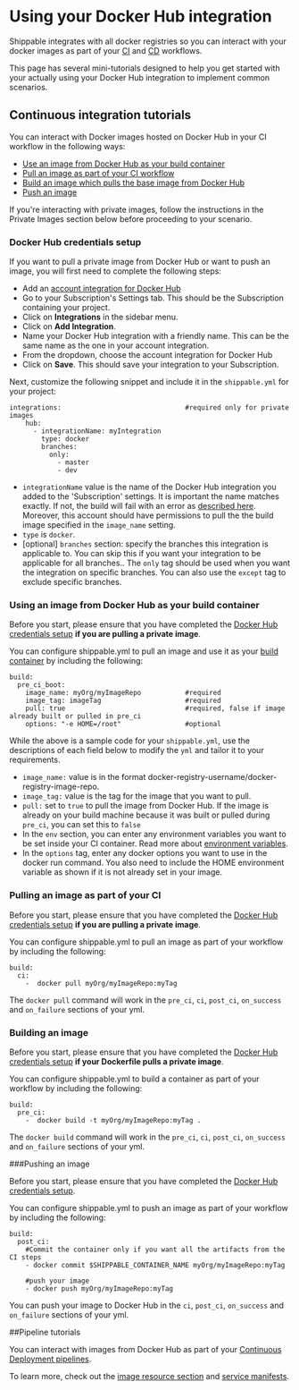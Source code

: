 # Using your Docker Hub integration

Shippable integrates with all docker registries so you can interact with your docker images as part of your [CI](../../../../ci/overview/) and [CD](../../../../pipelines/overview/) workflows.

This page has several mini-tutorials designed to help you get started with your actually using your Docker Hub integration to implement common scenarios.

## Continuous integration tutorials

You can interact with Docker images hosted on Docker Hub in your CI workflow in the following ways:

- [Use an image from Docker Hub as your build container](#customImage)
- [Pull an image as part of your CI workflow](#pullImage)
- [Build an image which pulls the base image from Docker Hub](#buildImage)
- [Push an image](#pushImage)

If you're interacting with private images, follow the instructions in the Private Images section below before proceeding to your scenario.

<a name="dockerHubCreds"></a>
### Docker Hub credentials setup

If you want to pull a private image from Docker Hub or want to push an image, you will first need to complete the following steps:

* Add an [account integration for Docker Hub](../../../../integrations/imageRegistries/dockerHub/)
* Go to your Subscription's Settings tab. This should be the Subscription containing your project.
* Click on **Integrations** in the sidebar menu.
* Click on **Add Integration**.
* Name your Docker Hub integration with a friendly name. This can be the same name as the one in your account integration.
* From the dropdown, choose the account integration for Docker Hub
* Click on **Save**. This should save your integration to your Subscription.

Next, customize the following snippet and include it in the `shippable.yml` for your project:

```
integrations:                               #required only for private images
    hub:
      - integrationName: myIntegration    
        type: docker                        
        branches:                           
          only:
            - master
            - dev
```
- `integrationName` value is the name of the Docker Hub integration you added to the 'Subscription' settings. It is important the name matches exactly. If not, the build will fail with an error as  [described here](/ci/troubleshoot/#integration-name-specified-in-yml-does-not-match). Moreover, this account should have permissions to pull the the build image specified in the `image_name` setting.
- `type` is `docker`.
- [optional] `branches` section: specify the branches this integration is applicable to. You can skip this if you want your integration to be applicable for all branches.. The `only` tag should be used when you want the integration on specific branches. You can also use the `except` tag to exclude specific branches.

<a name="customImage"></a>
### Using an image from Docker Hub as your build container

Before you start, please ensure that you have completed the [Docker Hub credentials setup](#dockerHubCreds) **if you are pulling a private image**.

You can configure shippable.yml to pull an image and use it as your [build container](../../../../ci/overview/#ciWorkflow) by including the following:

```
build:
  pre_ci_boot:
    image_name: myOrg/myImageRepo           #required
    image_tag: imageTag                     #required
    pull: true                              #required, false if image already built or pulled in pre_ci
    options: "-e HOME=/root"                #optional

```
While the above is a sample code for your `shippable.yml`, use the descriptions of each field below to modify the `yml` and tailor it to your requirements.

- `image_name:` value is in the format docker-registry-username/docker-registry-image-repo.
- `image_tag:` value is the tag for the image that you want to pull.
- `pull:` set to `true` to pull the image from Docker Hub. If the image is already on your build machine because it was built or pulled during `pre_ci`, you can set this to `false`
- In the `env` section, you can enter any environment variables you want to be set inside your CI container. Read more about [environment variables](/ci/advancedOptions/environmentVariables/).
- In the `options` tag, enter any docker options you want to use in the docker run command. You also need to include the HOME environment variable as shown if it is not already set in your image.

<a name="pullImage"></a>
### Pulling an image as part of your CI

Before you start, please ensure that you have completed the [Docker Hub credentials setup](#dockerHubCreds) **if you are pulling a private image**.

You can configure shippable.yml to pull an image as part of your workflow by including the following:

```
build:
  ci:
    -  docker pull myOrg/myImageRepo:myTag
```

The `docker pull` command will work in the `pre_ci`, `ci`, `post_ci`, `on_success` and `on_failure` sections of your yml.

<a name="buildImage"></a>
### Building an image

Before you start, please ensure that you have completed the [Docker Hub credentials setup](#dockerHubCreds) **if your Dockerfile pulls a private image**.

You can configure shippable.yml to build a container as part of your workflow by including the following:

```
build:
  pre_ci:
    -  docker build -t myOrg/myImageRepo:myTag .
```
The `docker build` command will work in the `pre_ci`, `ci`, `post_ci`, `on_success` and `on_failure` sections of your yml.

<a name="pushImage"></a>
###Pushing an image

Before you start, please ensure that you have completed the [Docker Hub credentials setup](#dockerHubCreds).

You can configure shippable.yml to push an image as part of your workflow by including the following:

```
build:
  post_ci:
    #Commit the container only if you want all the artifacts from the CI steps
    - docker commit $SHIPPABLE_CONTAINER_NAME myOrg/myImageRepo:myTag

    #push your image
    - docker push myOrg/myImageRepo:myTag
```

You can push your image to Docker Hub in the `ci`, `post_ci`, `on_success` and `on_failure` sections of your yml.

##Pipeline tutorials

You can interact with images from Docker Hub as part of your [Continuous Deployment pipelines](../../../../pipelines/overview/).

To learn more, check out the [image resource section](../../../../pipelines/resources/image/) and [service manifests](../../../../pipelines/jobs/manifest/).
